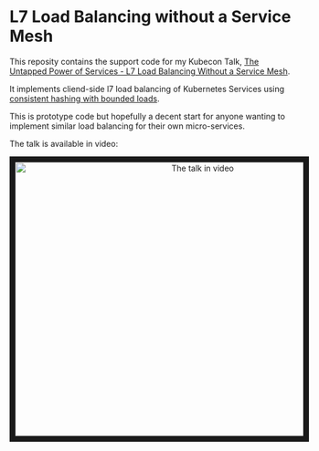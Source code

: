 # L7 Load Balancing without a Service Mesh

This reposity contains the support code for my Kubecon Talk, [The Untapped
Power of Services - L7 Load Balancing Without a Service Mesh](
https://kccnceu18.sched.com/event/ENvv/the-untapped-power-of-services-l7-load-balancing-without-a-service-mesh-damien-lespiau-weaveworks-advanced-skill-level).

It implements cliend-side l7 load balancing of Kubernetes Services using
[consistent hashing with bounded loads](https://arxiv.org/abs/1608.01350).

This is prototype code but hopefully a decent start for anyone wanting to
implement similar load balancing for their own micro-services.

The talk is available in video:

<p align="center">
  <a href="http://www.youtube.com/watch?feature=player_embedded&v=PQnTBUr174M"
     target="_blank">
    <img src="http://img.youtube.com/vi/PQnTBUr174M/0.jpg" 
         alt="The talk in video" width="640" height="480" border="10" />
  </a>
</p>


